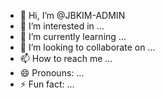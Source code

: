 - 👋 Hi, I’m @JBKIM-ADMIN
- 👀 I’m interested in ...
- 🌱 I’m currently learning ...
- 💞️ I’m looking to collaborate on ...
- 📫 How to reach me ...
- 😄 Pronouns: ...
- ⚡ Fun fact: ...

<!---
JBKIM-ADMIN/JBKIM-ADMIN is a ✨ special ✨ repository because its `README.md` (this file) appears on your GitHub profile.
You can click the Preview link to take a look at your changes.
--->
